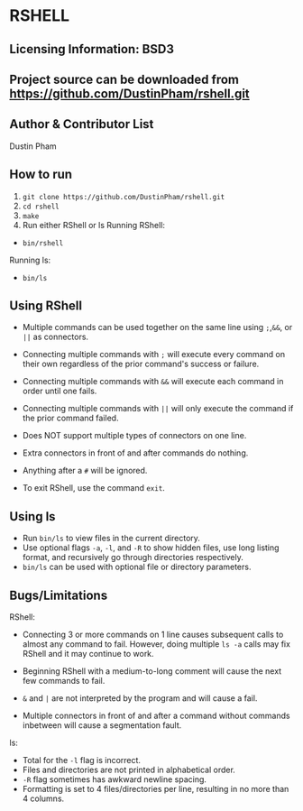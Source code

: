 RSHELL
===

Licensing Information: BSD3
----
Project source can be downloaded from https://github.com/DustinPham/rshell.git
-----

Author & Contributor List
-----------
Dustin Pham

How to run
------------
1. `git clone https://github.com/DustinPham/rshell.git`
2. `cd rshell`
3. `make`
4. Run either RShell or ls
Running RShell:
* `bin/rshell`

Running ls:
* `bin/ls`

Using RShell
-------------
* Multiple commands can be used together on the same line using `;`,`&&`, or `||` as connectors.

* Connecting multiple commands with `;` will execute every command on their own regardless of the prior command's success or failure.

* Connecting multiple commands with `&&` will execute each command in order until one fails.

* Connecting multiple commands with `||` will only execute the command if the prior command failed.

* Does NOT support multiple types of connectors on one line.

* Extra connectors in front of and after commands do nothing.

* Anything after a `#` will be ignored.

* To exit RShell, use the command `exit`.

Using ls
------------
* Run `bin/ls` to view files in the current directory.
* Use optional flags `-a`, `-l`, and `-R` to show hidden files, use long listing format, and recursively go through directories respectively.
* `bin/ls` can be used with optional file or directory parameters.

Bugs/Limitations
-----------------
RShell:
* Connecting 3 or more commands on 1 line causes subsequent calls to almost any command to fail. However, doing multiple `ls -a` calls may fix RShell and it may continue to work.

* Beginning RShell with a medium-to-long comment will cause the next few commands to fail.

* `&` and `|` are not interpreted by the program and will cause a fail.

* Multiple connectors in front of and after a command without commands inbetween will cause a segmentation fault.

ls:

* Total for the `-l` flag is incorrect.
* Files and directories are not printed in alphabetical order.
* `-R` flag sometimes has awkward newline spacing.
* Formatting is set to 4 files/directories per line, resulting in no more than 4 columns.




